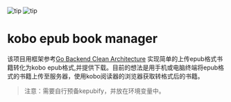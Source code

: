 ![tip](https://badgen.net/badge/golang/1.21/green?icon=kofi)
![tip](https://badgen.net/badge/mongodb/v4.2.6/black?icon=dockbit)

# kobo epub book manager

该项目用框架参考[Go Backend Clean Architecture](https://github.com/amitshekhariitbhu/go-backend-clean-architecture)
实现简单的上传epub格式书籍转化为kobo epub格式,并提供下载。目前的想法是用手机或电脑终端将epub格式的书籍上传至服务器，使用kobo阅读器的浏览器获取转格式后的书籍。

> 注意：需要自行预备kepubify，并放在环境变量中。
